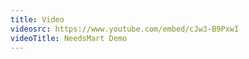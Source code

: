 ```yaml
---
title: Video
videosrc: https://www.youtube.com/embed/cJw3-B9PxwI
videoTitle: NeedsMart Demo
---
```

